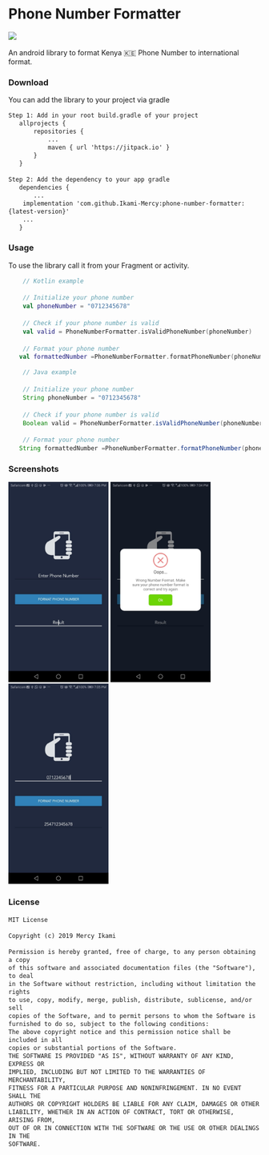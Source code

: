 # Phone Number Formatter

[![](https://jitpack.io/v/Ikami-Mercy/phone-number-formatter.svg)](https://jitpack.io/#Ikami-Mercy/phone-number-formatter)


An android library to format Kenya 🇰🇪 Phone Number to international format.

### Download
You can add the library to your project via gradle

```
Step 1: Add in your root build.gradle of your project
   allprojects {
       repositories {
           ...
           maven { url 'https://jitpack.io' }
       }
   }

Step 2: Add the dependency to your app gradle
   dependencies {
       ...
    implementation 'com.github.Ikami-Mercy:phone-number-formatter:{latest-version}'
    ...
   }
```

### Usage
To use the library call it from your Fragment or activity.

```kotlin
    // Kotlin example

    // Initialize your phone number
    val phoneNumber = "0712345678"

    // Check if your phone number is valid
    val valid = PhoneNumberFormatter.isValidPhoneNumber(phoneNumber)

    // Format your phone number
   val formattedNumber =PhoneNumberFormatter.formatPhoneNumber(phoneNumber)
```

```java
    // Java example

    // Initialize your phone number
    String phoneNumber = "0712345678"

    // Check if your phone number is valid
    Boolean valid = PhoneNumberFormatter.isValidPhoneNumber(phoneNumber)

    // Format your phone number
   String formattedNumber =PhoneNumberFormatter.formatPhoneNumber(phoneNumber)
```


### Screenshots
<img src="ScreenShots/3.jpeg" width="200"> <img src="ScreenShots/2.jpeg" width="200"> <img src="ScreenShots/1.jpeg" width="200">



### License
```
MIT License

Copyright (c) 2019 Mercy Ikami

Permission is hereby granted, free of charge, to any person obtaining a copy
of this software and associated documentation files (the "Software"), to deal
in the Software without restriction, including without limitation the rights
to use, copy, modify, merge, publish, distribute, sublicense, and/or sell
copies of the Software, and to permit persons to whom the Software is
furnished to do so, subject to the following conditions:
The above copyright notice and this permission notice shall be included in all
copies or substantial portions of the Software.
THE SOFTWARE IS PROVIDED "AS IS", WITHOUT WARRANTY OF ANY KIND, EXPRESS OR
IMPLIED, INCLUDING BUT NOT LIMITED TO THE WARRANTIES OF MERCHANTABILITY,
FITNESS FOR A PARTICULAR PURPOSE AND NONINFRINGEMENT. IN NO EVENT SHALL THE
AUTHORS OR COPYRIGHT HOLDERS BE LIABLE FOR ANY CLAIM, DAMAGES OR OTHER
LIABILITY, WHETHER IN AN ACTION OF CONTRACT, TORT OR OTHERWISE, ARISING FROM,
OUT OF OR IN CONNECTION WITH THE SOFTWARE OR THE USE OR OTHER DEALINGS IN THE
SOFTWARE.
```